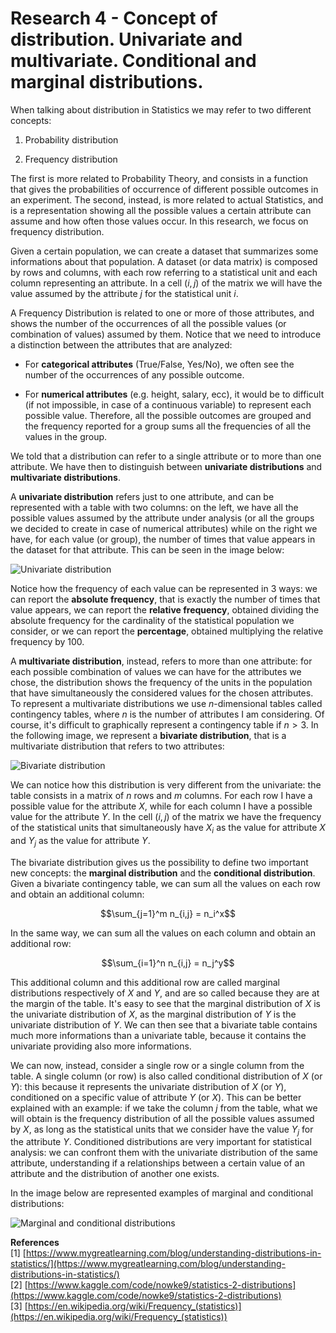 <script type="text/javascript" id="MathJax-script" async
  src="https://cdn.jsdelivr.net/npm/mathjax@3/es5/tex-mml-chtml.js">
</script>
<script>
  MathJax = {
    tex: {
      inlineMath: [['$', '$']]
    }
  };
</script>

# Research 4 - Concept of distribution. Univariate and multivariate. Conditional and marginal distributions.

 When talking about distribution in Statistics we may refer to two different concepts:

 1. Probability distribution

 2. Frequency distribution

 The first is more related to Probability Theory, and consists in a function that gives the probabilities of occurrence of different possible outcomes in an experiment. The second, instead, is more related to actual Statistics, and is a representation showing all the possible values a certain attribute can assume and how often those values occur. In this research, we focus on frequency distribution.

 Given a certain population, we can create a dataset that summarizes some informations about that population. A dataset (or data matrix) is composed by rows and columns, with each row referring to a statistical unit and each column representing an attribute. In a cell $(i,j)$ of the matrix we will have the value assumed by the attribute $j$ for the statistical unit $i$.
 
 A Frequency Distribution is related to one or more of those attributes, and shows the number of the occurrences of all the possible values (or combination of values) assumed by them. Notice that we need to introduce a distinction between the attributes that are analyzed:

 - For **categorical attributes** (True/False, Yes/No), we often see the number of the occurrences of any possible outcome.

 - For **numerical attributes** (e.g. height, salary, ecc), it would be to difficult (if not impossible, in case of a continuous variable) to represent each possible value. Therefore, all the possible outcomes are grouped and the frequency reported for a group sums all the frequencies of all the values in the group.

We told that a distribution can refer to a single attribute or to more than one attribute. We have then to distinguish between **univariate distributions** and **multivariate distributions**.

A **univariate distribution** refers just to one attribute, and can be represented with a table with two columns: on the left, we have all the possible values assumed by the attribute under analysis (or all the groups we decided to create in case of numerical attributes) while on the right we have, for each value (or group), the number of times that value appears in the dataset for that attribute. This can be seen in the image below:

![Univariate distribution](/StatisticsHomework/docs/assets/images/univariate.jpg)

Notice how the frequency of each value can be represented in 3 ways: we can report the **absolute frequency**, that is exactly the number of times that value appears, we can report the **relative frequency**, obtained dividing the absolute frequency for the cardinality of the statistical population we consider, or we can report the **percentage**, obtained multiplying the relative frequency by 100.

A **multivariate distribution**, instead, refers to more than one attribute: for each possible combination of values we can have for the attributes we chose, the distribution shows the frequency of the units in the population that have simultaneously the considered values for the chosen attributes. To represent a multivariate distributions we use $n$-dimensional tables called contingency tables, where $n$ is the number of attributes I am considering. Of course, it's difficult to graphically represent a contingency table if $n > 3$. In the following image, we represent a **bivariate distribution**, that is a multivariate distribution that refers to two attributes:

![Bivariate distribution](/StatisticsHomework/docs/assets/images/bivariate.jpg)

We can notice how this distribution is very different from the univariate: the table consists in a matrix of $n$ rows and $m$ columns. For each row I have a possible value for the attribute $X$, while for each column I have a possible value for the attribute $Y$. In the cell $(i,j)$ of the matrix we have the frequency of the statistical units that simultaneously have $X_{i}$ as the value for attribute $X$ and $Y_{j}$ as the value for attribute $Y$.

The bivariate distribution gives us the possibility to define two important new concepts: the **marginal distribution** and the **conditional distribution**. Given a bivariate contingency table, we can sum all the values on each row and obtain an additional column:

$$\sum_{j=1}^m n_{i,j} = n_i^x$$

In the same way, we can sum all the values on each column and obtain an additional row:

$$\sum_{i=1}^n n_{i,j} = n_j^y$$

This additional column and this additional row are called marginal distributions respectively of $X$ and $Y$, and are so called because they are at the margin of the table. It's easy to see that the marginal distribution of $X$ is the univariate distribution of $X$, as the marginal distribution of $Y$ is the univariate distribution of $Y$. We can then see that a bivariate table contains much more informations than a univariate table, because it contains the univariate providing also more informations.

We can now, instead, consider a single row or a single column from the table. A single column (or row) is also called conditional distribution of $X$ (or $Y$): this because it represents the univariate distribution of $X$ (or $Y$), conditioned on a specific value of attribute $Y$ (or $X$). This can be better explained with an example: if we take the column $j$ from the table, what we will obtain is the frequency distribution of all the possible values assumed by $X$, as long as the statistical units that we consider have the value $Y_j$ for the attribute $Y$. Conditioned distributions are very important for statistical analysis: we can confront them with the univariate distribution of the same attribute, understanding if a relationships between a certain value of an attribute and the distribution of another one exists.

In the image below are represented examples of marginal and conditional distributions:

![Marginal and conditional distributions](/StatisticsHomework/docs/assets/images/marg-cond.jpg)


**References** \
[1] [https://www.mygreatlearning.com/blog/understanding-distributions-in-statistics/](https://www.mygreatlearning.com/blog/understanding-distributions-in-statistics/) \
[2] [https://www.kaggle.com/code/nowke9/statistics-2-distributions](https://www.kaggle.com/code/nowke9/statistics-2-distributions) \
[3] [https://en.wikipedia.org/wiki/Frequency_(statistics)](https://en.wikipedia.org/wiki/Frequency_(statistics))